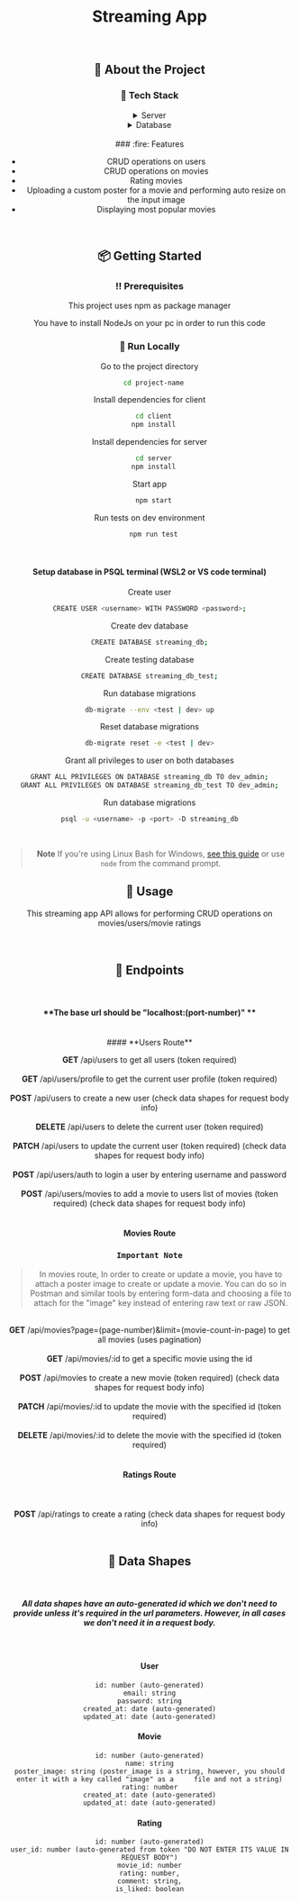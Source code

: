 <div align="center">

  <!-- <img src="assets/logo.png" alt="logo" width="200" height="auto" /> -->
  <h1>Streaming App</h1>

<!-- About the Project -->

<br />

## :star2: About the Project

<!-- Screenshots -->

<!-- ### :camera: Screenshots -->

<!-- <div align="center">
  <img src="screenshots/1.jpg" alt="screenshot" />
  <img src="screenshots/2.png" alt="screenshot" />
  <img src="screenshots/3.png" alt="screenshot" />
  <img src="screenshots/4.png" alt="screenshot" />
  <img src="screenshots/5.png" alt="screenshot" />
</div> -->

<!-- TechStack -->

### :space_invader: Tech Stack

<!-- <details>
  <summary>Client</summary>
  <ul>
    <li><a href="https://reactjs.org/">React.js</a></li>
    <li><a href="https://getbootstrap.com/">Bootstrap</a></li>
  </ul>
</details> -->

<details>
  <summary>Server</summary>
  <ul>
    <li><a href="https://expressjs.com/">Express.js</a></li>
    <li><a href="https://nodejs.org/en/">Node.js</a></li>
  </ul>
</details>

<details>
<summary>Database</summary>
  <ul>
    <li><a href="https://www.mongodb.com/">PostgreSQL</a></li>
  </ul>
</details>
<br/>
### :fire: Features

<ul>

<li> CRUD operations on users </li>
<li> CRUD operations on movies </li>
<li> Rating movies </li>
<li> Uploading a custom poster for a movie and performing auto resize on the input image </li>
<li> Displaying most popular movies </li>

</ul>

<br />

<!-- Getting Started -->

## :package: Getting Started

<!-- Prerequisites -->

### :bangbang: Prerequisites

This project uses npm as package manager

You have to install NodeJs on your pc in order to run this code

<!-- Run Locally -->

### :running: Run Locally

Go to the project directory

```bash
  cd project-name
```

Install dependencies for client

```bash
  cd client
  npm install
```

Install dependencies for server

```bash
  cd server
  npm install
```

Start app

```bash
  npm start
```

Run tests on dev environment

```bash
  npm run test
```

<br />

#### **Setup database in PSQL terminal (WSL2 or VS code terminal)**

Create user

```bash
CREATE USER <username> WITH PASSWORD <password>;
```

Create dev database

```bash
CREATE DATABASE streaming_db;
```

Create testing database

```bash
CREATE DATABASE streaming_db_test;
```

Run database migrations

```bash
db-migrate --env <test | dev> up
```

Reset database migrations

```bash
db-migrate reset -e <test | dev>
```

Grant all privileges to user on both databases

```bash
GRANT ALL PRIVILEGES ON DATABASE streaming_db TO dev_admin;
GRANT ALL PRIVILEGES ON DATABASE streaming_db_test TO dev_admin;
```

Run database migrations

```bash
psql -u <username> -p <port> -D streaming_db
```

<br />

> **Note**
> If you're using Linux Bash for Windows, [see this guide](https://www.howtogeek.com/261575/how-to-run-graphical-linux-desktop-applications-from-windows-10s-bash-shell/) or use `node` from the command prompt.

<!-- Usage -->

## :eyes: Usage

This streaming app API allows for performing CRUD operations on movies/users/movie ratings
<br />
<br /><br />

<!-- Usage -->

## :twisted_rightwards_arrows: Endpoints

<br />

#### **The base url should be "localhost:(port-number)" **

<br />
#### **Users Route**

**GET** /api/users to get all users (token required)
<br /> <br />
**GET** /api/users/profile to get the current user profile (token required)
<br /> <br />
**POST** /api/users to create a new user (check data shapes for request body info)
<br /> <br />
**DELETE** /api/users to delete the current user (token required)
<br /> <br />
**PATCH** /api/users to update the current user (token required) (check data shapes for request body info)
<br /> <br />
**POST** /api/users/auth to login a user by entering username and password
<br /> <br />
**POST** /api/users/movies to add a movie to users list of movies (token required) (check data shapes for request body info)
<br />
<br />

#### **Movies Route**

### `Important Note`

> In movies route, In order to create or update a movie, you have to attach a poster image to create or update a movie.
> You can do so in Postman and similar tools by entering form-data and choosing a file to attach for the "image" key instead of entering raw text or raw JSON.

<br /> **GET** /api/movies?page=(page-number)&limit=(movie-count-in-page) to get all movies (uses pagination)
<br /> <br /> **GET** /api/movies/:id to get a specific movie using the id
<br /> <br /> **POST** /api/movies to create a new movie (token required) (check data shapes for request body info)
<br /> <br /> **PATCH** /api/movies/:id to update the movie with the specified id (token required)
<br /> <br /> **DELETE** /api/movies/:id to delete the movie with the specified id (token required)
<br /><br />

#### **Ratings Route**

<br /><br /> **POST** /api/ratings to create a rating (check data shapes for request body info)
<br />
<br />

## :card_index: Data Shapes

<br />
    
##### **All data shapes have an auto-generated id which we don't need to provide unless it's required in the url parameters. However, in all cases we don't need it in a request body.**

<br />

#### **User**

    id: number (auto-generated)
    email: string
    password: string
    created_at: date (auto-generated)
    updated_at: date (auto-generated)

#### **Movie**

    id: number (auto-generated)
    name: string
    poster_image: string (poster_image is a string, however, you should enter it with a key called "image" as a 	file and not a string)
    rating: number
    created_at: date (auto-generated)
    updated_at: date (auto-generated)

#### **Rating**

    id: number (auto-generated)
    user_id: number (auto-generated from token "DO NOT ENTER ITS VALUE IN REQUEST BODY")
    movie_id: number
    rating: number,
    comment: string,
    is_liked: boolean

